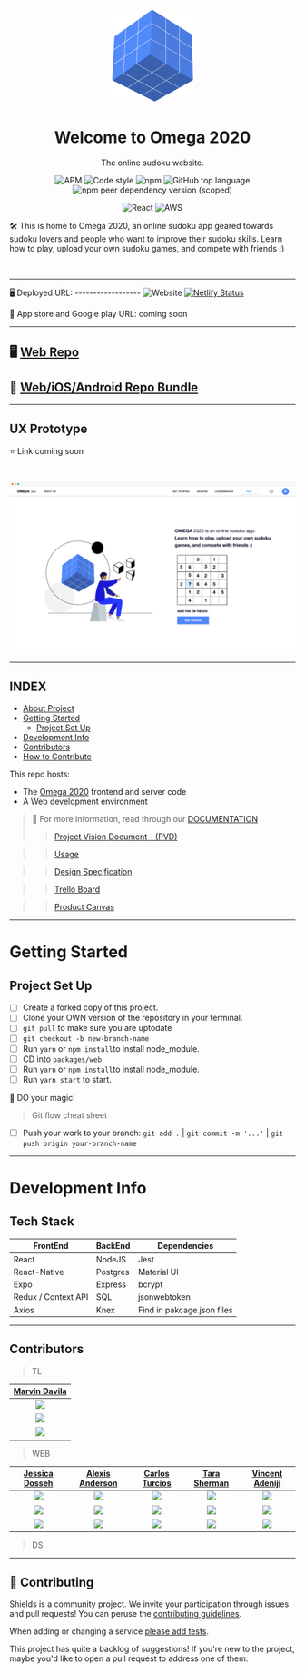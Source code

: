 <h1 align="center"><img src="assets/omega-logo.png" /></h1>

<h1 align="center">Welcome to Omega 2020</h1>
<p align="center">The online sudoku website.</p>

<div align="center">

![APM](https://img.shields.io/apm/l/vim-mode?style=for-the-badge)
![Code style](https://img.shields.io/badge/code_style-prettier-ff69b4.svg?style=for-the-badge)
![npm](https://img.shields.io/npm/v/npm?style=for-the-badge)
![GitHub top language](https://img.shields.io/github/languages/top/JessicaDosseh/Omega-Web-App?color=yellow&style=for-the-badge)
![npm peer dependency version (scoped)](https://img.shields.io/npm/dependency-version/eslint-config/dev/eslint?color=blueviolet&style=for-the-badge)

![React](https://img.shields.io/badge/react-v16.12.0-blue.svg?style=for-the-badge)
![AWS](https://img.shields.io/badge/AWS-Hosting-lightgrey?style=for-the-badge)

</div>


🛠 This is home to Omega 2020, an online sudoku app geared towards sudoku lovers and people who want to improve their sudoku skills. Learn how to play, upload your own sudoku games, and compete with friends :)

<br/>

---

:desktop_computer: Deployed URL: ------------------ ![Website](https://img.shields.io/website?color=green&style=flat-square&url=https://omega2020.netlify.app/) [![Netlify Status](https://api.netlify.com/api/v1/badges/b5c4db1c-b10d-42c3-b157-3746edd9e81d/deploy-status)](#)

:iphone: App store and Google play URL: coming soon

---

## :desktop_computer:  [Web Repo](https://github.com/JessicaDosseh/Omega-Web-App.git)  

## :iphone: [Web/iOS/Android Repo Bundle](https://github.com/JessicaDosseh/Omega-Expo.git) 

---

## UX Prototype
:star: Link coming soon 

<h1 align="center"><img src="assets/landing-page.png" /></h1>

---

## INDEX


- [About Project](#Welcome-to-Omega-2020)
- [Getting Started](#getting-started) 
   - [Project Set Up](#Project-Set-Up)
- [Development Info](#development-info)
- [Contributors](#Contributors)
- [How to Contribute](#How-to-Contribute)

This repo hosts:
- The [Omega 2020](#) frontend and server code
- A Web development environment

> 📂 For more information, read through our [DOCUMENTATION](https://github.com/JessicaDosseh/Omega-Web-App/tree/master/DOCUMENTATION)
>> [Project Vision Document - (PVD)](https://github.com/JessicaDosseh/Omega-Web-App/blob/master/DOCUMENTATION/0.0.1.DOCS/PVD.md)

   >> [Usage](#)
   
   >> [Design Specification](#)
   
   >> [Trello Board](https://trello.com/b/NyKQYmbB/labs-pt11-omega2020)
   
   >> [Product Canvas](https://www.notion.so/Omega2020-5f51e1cc70a64da5a15e222acabdc463)

---

# Getting Started

## Project Set Up

- [ ] Create a forked copy of this project.
- [ ] Clone your OWN version of the repository in your terminal. 
- [ ] `git pull` to make sure you are uptodate  
- [ ] `git checkout -b new-branch-name` 
- [ ] Run `yarn` or `npm install`to install node_module.
- [ ] CD into `packages/web`
- [ ] Run `yarn` or `npm install`to install node_module. 
- [ ] Run `yarn start` to start.

:rocket:  DO your magic!

> Git flow cheat sheet

   - [ ] Push your work to your branch: `git add .` | `git commit -m '...'` | `git push origin your-branch-name`

---

# Development Info

## Tech Stack

| FrontEnd  | BackEnd | Dependencies |
| ------ | ------ | ------ |
| React | NodeJS | Jest |
| React-Native | Postgres | Material UI |
| Expo | Express | bcrypt |
| Redux / Context API | SQL | jsonwebtoken |
| Axios | Knex | Find in pakcage.json files |

---

## Contributors

> TL

| [Marvin Davila](https://github.com/#)  |
| :-------: |
| [<img src="#" width = "100" border-radius="50%"/>](https://github.com/#) |
| [<img src="https://github.com/favicon.ico" width="15"> ](https://github.com/#)  |
| [ <img src="https://static.licdn.com/sc/h/al2o9zrvru7aqj8e1x2rzsrca" width="15"> ](#)  |


> WEB

|  [Jessica Dosseh](https://github.com/JessicaDosseh)  |   [Alexis Anderson](https://github.com/#)  | [Carlos Turcios](https://github.com/#)  |  [Tara Sherman](https://github.com/#) | [Vincent Adeniji](https://github.com/#)  | 
|  :-------: | :-------: |  :-------: |  :-------: |  :-------: |  
|  [<img src="https://avatars2.githubusercontent.com/u/24831198?s=460&u=4e2d7a78a8d4ba798589a59075bb98cd1b0e7e26&v=4" width = "100" border-radius="50%"/>](https://github.com/JessicaDosseh) |  [<img src="#" width = "100" border-radius="50%"/>](https://github.com/#) |  [<img src="#" width = "100" border-radius="50%"/>](https://github.com/#) |  [<img src="#" width = "100" border-radius="50%"/>](https://github.com/#) |  [<img src="#" width = "100" border-radius="50%"/>](https://github.com/#) |  
|  [<img src="https://github.com/favicon.ico" width="15"> ](https://github.com/JessicaDosseh)  | [<img src="https://github.com/favicon.ico" width="15"> ](https://github.com/#)  | [<img src="https://github.com/favicon.ico" width="15"> ](https://github.com/#)  | [<img src="https://github.com/favicon.ico" width="15"> ](https://github.com/#)  | [<img src="https://github.com/favicon.ico" width="15"> ](https://github.com/#)  | 
| [ <img src="https://static.licdn.com/sc/h/al2o9zrvru7aqj8e1x2rzsrca" width="15"> ](https://www.linkedin.com/in/jessica-dosseh-452a10173/)  | [ <img src="https://static.licdn.com/sc/h/al2o9zrvru7aqj8e1x2rzsrca" width="15"> ](#)  | [ <img src="https://static.licdn.com/sc/h/al2o9zrvru7aqj8e1x2rzsrca" width="15"> ](#)  | [ <img src="https://static.licdn.com/sc/h/al2o9zrvru7aqj8e1x2rzsrca" width="15"> ](#)  | [ <img src="https://static.licdn.com/sc/h/al2o9zrvru7aqj8e1x2rzsrca" width="15"> ](#)  | [ <img src="https://static.licdn.com/sc/h/al2o9zrvru7aqj8e1x2rzsrca" width="15"> ](#)  | 


> DS


---

## 🤝 Contributing

Shields is a community project. We invite your participation through issues and pull requests! You can peruse the [contributing guidelines](#).

When adding or changing a service [please add tests](#).

This project has quite a backlog of suggestions! If you're new to the project, maybe you'd like to open a pull request to address one of them:
